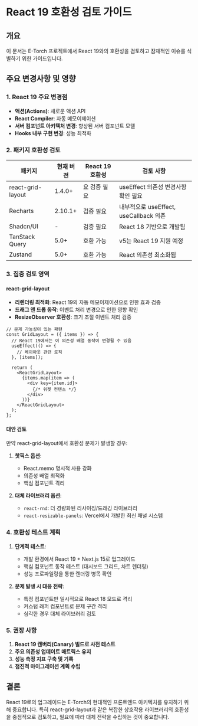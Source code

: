 # React 19 호환성 검토 가이드

## 개요
이 문서는 E-Torch 프로젝트에서 React 19와의 호환성을 검토하고 잠재적인 이슈를 식별하기 위한 가이드입니다.

## 주요 변경사항 및 영향

### 1. React 19 주요 변경점
- **액션(Actions)**: 새로운 액션 API
- **React Compiler**: 자동 메모이제이션
- **서버 컴포넌트 아키텍처 변경**: 향상된 서버 컴포넌트 모델
- **Hooks 내부 구현 변경**: 성능 최적화

### 2. 패키지 호환성 검토

| 패키지 | 현재 버전 | React 19 호환성 | 검토 사항 |
|-------|----------|---------------|---------|
| react-grid-layout | 1.4.0+ | 요 검증 필요 | useEffect 의존성 변경사항 확인 필요 |
| Recharts | 2.10.1+ | 검증 필요 | 내부적으로 useEffect, useCallback 의존 |
| Shadcn/UI | - | 검증 필요 | React 18 기반으로 개발됨 |
| TanStack Query | 5.0+ | 호환 가능 | v5는 React 19 지원 예정 |
| Zustand | 5.0+ | 호환 가능 | React 의존성 최소화됨 |

### 3. 집중 검토 영역

#### react-grid-layout
- **리렌더링 최적화**: React 19의 자동 메모이제이션으로 인한 효과 검증
- **드래그 앤 드롭 동작**: 이벤트 처리 변경으로 인한 영향 확인
- **ResizeObserver 호환성**: 크기 조절 이벤트 처리 검증

```tsx
// 문제 가능성이 있는 패턴
const GridLayout = ({ items }) => {
  // React 19에서는 이 의존성 배열 동작이 변경될 수 있음
  useEffect(() => {
    // 레이아웃 관련 로직
  }, [items]);
  
  return (
    <ReactGridLayout>
      {items.map(item => (
        <div key={item.id}>
          {/* 위젯 컨텐츠 */}
        </div>
      ))}
    </ReactGridLayout>
  );
};
```

#### 대안 검토
만약 react-grid-layout에서 호환성 문제가 발생할 경우:

1. **핫픽스 옵션**:
   - React.memo 명시적 사용 강화
   - 의존성 배열 최적화
   - 핵심 컴포넌트 격리

2. **대체 라이브러리 옵션**:
   - `react-rnd`: 더 경량화된 리사이징/드래깅 라이브러리
   - `react-resizable-panels`: Vercel에서 개발한 최신 패널 시스템

### 4. 호환성 테스트 계획

1. **단계적 테스트**:
   - 개발 환경에서 React 19 + Next.js 15로 업그레이드
   - 핵심 컴포넌트 동작 테스트 (대시보드 그리드, 차트 렌더링)
   - 성능 프로파일링을 통한 렌더링 병목 확인

2. **문제 발생 시 대응 전략**:
   - 특정 컴포넌트만 일시적으로 React 18 모드로 격리
   - 커스텀 래퍼 컴포넌트로 문제 구간 격리
   - 심각한 경우 대체 라이브러리 검토

### 5. 권장 사항

1. **React 19 캔버리(Canary) 빌드로 사전 테스트**
2. **주요 의존성 업데이트 매트릭스 유지**
3. **성능 측정 지표 구축 및 기록**
4. **점진적 마이그레이션 계획 수립**

## 결론

React 19로의 업그레이드는 E-Torch의 현대적인 프론트엔드 아키텍처를 유지하기 위해 중요합니다. 특히 react-grid-layout과 같은 복잡한 상호작용 라이브러리의 호환성을 중점적으로 검토하고, 필요에 따라 대체 전략을 수립하는 것이 중요합니다.
